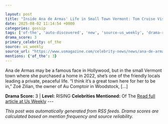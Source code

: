 ```yaml
---

layout: post
title: "Inside Ana de Armas' Life in Small Town Vermont: Tom Cruise Visits, More"
date: 2025-08-02 11:14:54 +0000
categories: gossip
tags: ['of-the', 'auto-discovered', 'new', 'source-us_weekly', 'drama-rising']
drama_score: 3
primary_celebrity: of_the
source: us_weekly
source_url: "https://www.usmagazine.com/celebrity-news/news/ana-de-armas-vermont-life-tom-cruise-visits-small-town-living/"
mentions: {'of_the': 3}
---
```


Ana de Armas may be a famous face in Hollywood, but in the small Vermont town where she purchased a home in 2022, she’s one of the friendly locals leading a private, peaceful life. “I think it’s a great town here for her to be in,” Zoë Zilian, the owner of Au Comptoir in Woodstock, […]

**Drama Score:** 3 | **Level:** RISING **Celebrities Mentioned:** Of The [Read full article at Us Weekly](https://www.usmagazine.com/celebrity-news/news/ana-de-armas-vermont-life-tom-cruise-visits-small-town-living/) --- 

*This post was automatically generated from RSS feeds. Drama scores are calculated based on mention frequency and source reliability.*